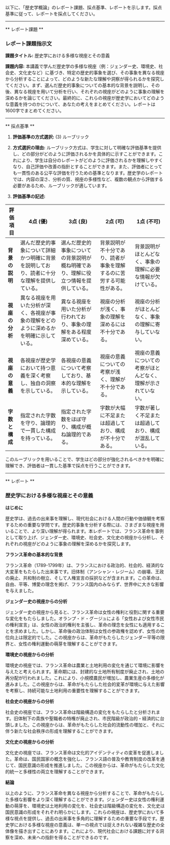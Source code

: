 以下に、「歴史学概論」のレポート課題、採点基準、レポートを示します。採点基準に従って、レポートを採点してください。

---------------------------------------
** レポート課題 **

### レポート課題指示文

**課題タイトル:** 歴史学における多様な視座とその意義

**課題内容:** 本講義で学んだ歴史学の多様な視座（例：ジェンダー史、環境史、社会史、文化史など）に基づき、特定の歴史的事象を選び、その事象を異なる視座から分析することによって、どのような新たな理解や洞察が得られるかを探究してください。まず、選んだ歴史的事象についての基本的な背景を説明し、その後、異なる視座を用いて分析を行い、それぞれの視座がどのように事象の理解を深めるかを論じてください。最終的に、これらの視座が歴史学においてどのような意義を持つのかについて、あなたの考えをまとめてください。レポートは1600字でまとめてください。

---------------------------------------
** 採点基準 **

1. **評価基準の方式選択:** (3) ルーブリック

2. **方式選択の理由:** 
   ルーブリック方式は、学生に対して明確な評価基準を提供し、どの部分がどのように評価されるかを具体的に示すことができます。これにより、学生は自分のレポートがどのように評価されるかを理解しやすくなり、自己評価や改善の指針とすることができます。また、評価者にとっても一貫性のある公平な評価を行うための基準となります。歴史学のレポートでは、内容の深さ、分析の質、視座の多様性など、複数の観点から評価する必要があるため、ルーブリックが適しています。

3. **評価基準の記述:**

| 評価項目          | 4点 (優)                                                                 | 3点 (良)                                                               | 2点 (可)                                                               | 1点 (不可)                                                             |
|-------------------|---------------------------------------------------------------------------|------------------------------------------------------------------------|------------------------------------------------------------------------|------------------------------------------------------------------------|
| **背景の説明**    | 選んだ歴史的事象について詳細かつ明確に背景を説明しており、読者に十分な理解を提供している。 | 選んだ歴史的事象についての背景説明が概ね明確であり、理解に役立つ情報を提供している。 | 背景説明が不十分であり、読者が事象を理解するのに苦労する可能性がある。 | 背景説明がほとんどなく、事象の理解に必要な情報が欠けている。       |
| **視座の分析**    | 異なる視座を用いた分析が深く、各視座が事象の理解をどのように深めるかを明確に示している。 | 異なる視座を用いた分析が行われており、事象の理解をある程度深めている。 | 視座の分析が浅く、事象の理解を深めるには不十分である。               | 視座の分析がほとんどなく、事象の理解に寄与していない。                 |
| **視座の意義**    | 各視座が歴史学において持つ意義を深く考察し、独自の洞察を示している。         | 各視座の意義について考察しており、基本的な理解を示している。           | 視座の意義についての考察が浅く、理解が不十分である。                   | 視座の意義についての考察がほとんどなく、理解が示されていない。         |
| **字数と構成**    | 指定された字数を守り、論理的で一貫した構成を持っている。                     | 指定された字数をほぼ守り、構成が概ね論理的である。                     | 字数が大幅に不足または超過しており、構成が不十分である。               | 字数が著しく不足または超過しており、構成が混乱している。               |

このルーブリックを用いることで、学生はどの部分が強化されるべきかを明確に理解でき、評価者は一貫した基準で採点を行うことができます。

---------------------------------------
** レポート **
### 歴史学における多様な視座とその意義

**はじめに**

歴史学は、過去の出来事を理解し、現代社会における人間の行動や価値観を考察するための重要な学問です。歴史的事象を分析する際には、さまざまな視座を用いることで、より深い理解が得られます。本レポートでは、フランス革命を事例として取り上げ、ジェンダー史、環境史、社会史、文化史の視座から分析し、それぞれの視座がどのように事象の理解を深めるかを探究します。

**フランス革命の基本的な背景**

フランス革命（1789-1799年）は、フランスにおける政治的、社会的、経済的な大変革をもたらした出来事です。旧体制（アンシャン・レジーム）の崩壊、王政の廃止、共和制の樹立、そして人権宣言の採択などが含まれます。この革命は、自由、平等、博愛の理念を掲げ、フランス国内のみならず、世界中に大きな影響を与えました。

**ジェンダー史の視座からの分析**

ジェンダー史の視座から見ると、フランス革命は女性の権利と役割に関する重要な変化をもたらしました。オランプ・ド・グージュによる「女性および女性市民の権利宣言」は、女性の政治的権利を主張し、革命の理念を女性にも適用することを求めました。しかし、革命後の政治体制は女性の参政権を認めず、女性の地位向上は限定的でした。この視座からは、革命がもたらしたジェンダー平等の限界と、女性の権利運動の萌芽を理解することができます。

**環境史の視座からの分析**

環境史の視座では、フランス革命は農業と土地利用の変化を通じて環境に影響を与えたと考えられます。革命期には、封建的な土地所有制度が廃止され、土地の再分配が行われました。これにより、小規模農民が増加し、農業生産の多様化が進みました。この視座からは、革命がもたらした社会的変革が環境に与えた影響を考察し、持続可能な土地利用の重要性を理解することができます。

**社会史の視座からの分析**

社会史の視座では、フランス革命は階級構造の変化をもたらしたと分析されます。旧体制下の貴族や聖職者の特権が廃止され、市民階級が政治的・経済的に台頭しました。この視座からは、革命がもたらした社会的流動性の増加と、それに伴う新たな社会秩序の形成を理解することができます。

**文化史の視座からの分析**

文化史の視座では、フランス革命は文化的アイデンティティの変革を促進しました。革命は、国民国家の概念を強化し、フランス語の普及や教育制度の改革を通じて、国民意識の形成を推進しました。この視座からは、革命がもたらした文化的統一と多様性の両立を理解することができます。

**結論**

以上のように、フランス革命を異なる視座から分析することで、革命がもたらした多様な影響をより深く理解することができます。ジェンダー史は女性の権利運動の萌芽を、環境史は土地利用の変化を、社会史は階級構造の変化を、文化史は国民意識の形成をそれぞれ明らかにします。これらの視座は、歴史学において多様な視点を提供し、過去の出来事を多角的に理解するための重要な手段です。歴史学における多様な視座の意義は、単一の視点では捉えきれない複雑な歴史の全体像を描き出すことにあります。これにより、現代社会における課題に対する洞察を深め、未来への指針を得ることができるのです。

